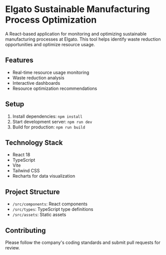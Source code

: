# Elgato Sustainable Manufacturing Process Optimization

A React-based application for monitoring and optimizing sustainable manufacturing processes at Elgato. This tool helps identify waste reduction opportunities and optimize resource usage.

## Features

- Real-time resource usage monitoring
- Waste reduction analysis
- Interactive dashboards
- Resource optimization recommendations

## Setup

1. Install dependencies: `npm install`
2. Start development server: `npm run dev`
3. Build for production: `npm run build`

## Technology Stack

- React 18
- TypeScript
- Vite
- Tailwind CSS
- Recharts for data visualization

## Project Structure

- `/src/components`: React components
- `/src/types`: TypeScript type definitions
- `/src/assets`: Static assets

## Contributing

Please follow the company's coding standards and submit pull requests for review.